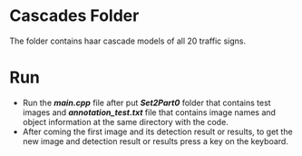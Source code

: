 # Cascades Folder
The folder contains haar cascade models of all 20 traffic signs. 

# Run 
* Run the **_main.cpp_** file after put **_Set2Part0_** folder that contains test images and **_annotation_test.txt_** file that contains image names and object information at the same directory with the code. 
* After coming the first image and its detection result or results, to get the new image and detection result or results press a key on the keyboard.
